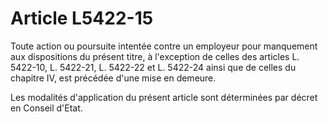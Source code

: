 # Article L5422-15

Toute action ou poursuite intentée contre un employeur pour manquement aux dispositions du présent titre, à l'exception de celles des articles L. 5422-10, L. 5422-21, L. 5422-22 et L. 5422-24 ainsi que de celles du chapitre IV, est précédée d'une mise en demeure.

Les modalités d'application du présent article sont déterminées par décret en Conseil d'Etat.